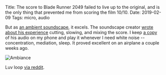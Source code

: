 Title: The score to Blade Runner 2049 failed to live up to the original, and is the only thing that prevented me from scoring the film 10/10.
Date: 2019-02-09
Tags: micro, audio

But as [an ambient soundscape](https://www.youtube.com/watch?v=zY6Jot9FwV8), it excels. The soundscape creator [wrote about his experience](https://ryanmatejka.blogspot.com/2018/08/why-and-how-i-created-another-blade.html) cutting, slowing, and mixing the score. I keep [a copy](https://drive.google.com/drive/folders/1_Wdxag74G2IczleObBWxL1A1JbL_smuB) of his audio on my phone and play it whenever I need white noise -- concentration, mediation, sleep. It proved excellent on an airplane a couple weeks ago. 

![Ambiance](/media/images/blade_runner_2049-loop.gif)

Luv loop [via reddit](https://www.reddit.com/r/perfectloops/comments/7k4j1o/multitasking_blade_runner_2049l/).
